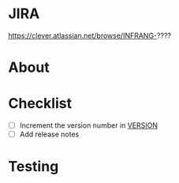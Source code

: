 # JIRA
https://clever.atlassian.net/browse/INFRANG-????

# About

# Checklist

- [ ] Increment the version number in [VERSION](../VERSION)
- [ ] Add release notes

# Testing
